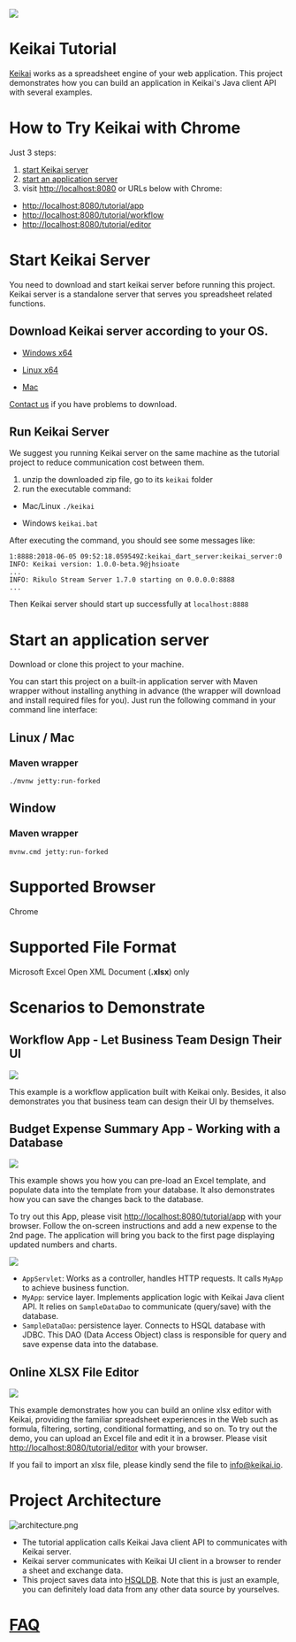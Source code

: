 ![](images/keikai_logo.png) 
# Keikai Tutorial
[Keikai](https://keikai.io/) works as a spreadsheet engine of your web application. This project demonstrates how you can build an application in Keikai's Java client API with several examples.


# How to Try Keikai with Chrome
Just 3 steps:
1. [start Keikai server](#Start-Keikai-Server)
2. [start an application server](#Start-an-application-server)
3. visit [http://localhost:8080](http://localhost:8080) or URLs below with Chrome:
* [http://localhost:8080/tutorial/app](http://localhost:8080/tutorial/app) 
* [http://localhost:8080/tutorial/workflow](http://localhost:8080/tutorial/workflow) 
* [http://localhost:8080/tutorial/editor](http://localhost:8080/tutorial/editor)


# Start Keikai Server
You need to download and start keikai server before running this project. Keikai server is a standalone server that serves you spreadsheet related functions.

## Download Keikai server according to your OS.

* [Windows x64](https://keikai.io/download/?dl=uqX0SgPJhQpSbkwIG5BQoA%3D%3D%3AVmmDd0Rry914lKVQcy2byg%2B8EE3VSlwpUX0XdRvJJG0RT9AoxoPSANsPu0R5eVam)

* [Linux x64](https://keikai.io/download/?dl=fDehV968z2fSDWOZhd6WmA%3D%3D%3AQulbl5QougdmI5XzX5ZiIUs7gNoi%2B3aUu%2FHlIfW0toooiD06pYEDJlq8mgSU4SEA)

* [Mac](https://keikai.io/download/?dl=rf9HhoUPpmO0GKQOg8JR8Q%3D%3D%3A0GIku1%2BEwiW2uBz5b1rAU%2BjypP4WugcLGTm8OJ0hFOJ0dAlWGAZERgSRo33IpHDV)

[Contact us](https://keikai.io/#contact) if you have problems to download.

## Run Keikai Server
We suggest you running Keikai server on the same machine as the tutorial project to reduce communication cost between them.
1. unzip the downloaded zip file, go to its `keikai` folder
2. run the executable command:
* Mac/Linux
`./keikai`

* Windows
`keikai.bat`

After executing the command, you should see some messages like:
```
1:8888:2018-06-05 09:52:18.059549Z:keikai_dart_server:keikai_server:0
INFO: Keikai version: 1.0.0-beta.9@jhsioate
...
INFO: Rikulo Stream Server 1.7.0 starting on 0.0.0.0:8888
...
```

Then Keikai server should start up successfully at `localhost:8888`


# Start an application server
Download or clone this project to your machine.

You can start this project on a built-in application server with Maven wrapper without installing anything in advance (the wrapper will download and install required files for you). Just run the following command in your command line interface:

##  Linux / Mac

### Maven wrapper
`./mvnw jetty:run-forked`


## Window

### Maven wrapper
`mvnw.cmd jetty:run-forked`


# Supported Browser
Chrome


# Supported File Format
Microsoft Excel Open XML Document (**.xlsx**) only



# Scenarios to Demonstrate

## Workflow App - Let Business Team Design Their UI
![](images/workflow.png)

This example is a workflow application built with Keikai only. Besides, it also demonstrates you that business team can design their UI by themselves.


## Budget Expense Summary App - Working with a Database
![](images/app.png)

This example shows you how you can pre-load an Excel template, and populate data into the template from your database. It also demonstrates how you can save the changes back to the database. 

To try out this App, please visit [http://localhost:8080/tutorial/app](http://localhost:8080/tutorial/app) with your browser. Follow the on-screen instructions and add a new expense to the 2nd page. The application will bring you back to the first page displaying updated numbers and charts. 


![](images/app-architecture.png)

* `AppServlet`: Works as a controller, handles HTTP requests. It calls `MyApp` to achieve business function.
* `MyApp`: service layer. Implements application logic with Keikai Java client API. It relies on `SampleDataDao` to communicate (query/save) with the database.
* `SampleDataDao`: persistence layer. Connects to HSQL database with JDBC. This DAO (Data Access Object) class is responsible for query and save expense data into the database. 


## Online XLSX File Editor
![](images/editor.png)

This example demonstrates how you can build an online xlsx editor with Keikai, providing the familiar spreadsheet experiences in the Web such as formula, filtering, sorting, conditional formatting, and so on. To try out the demo, you can upload an Excel file and edit it in a browser. Please visit [http://localhost:8080/tutorial/editor](http://localhost:8080/tutorial/editor) with your browser.

If you fail to import an xlsx file, please kindly send the file to [info@keikai.io](mailto:info@keikai.io).


# Project Architecture
![architecture.png](images/architecture.png)

* The tutorial application calls Keikai Java client API to communicates with Keikai server.
* Keikai server communicates with Keikai UI client in a browser to render a sheet and exchange data.
* This project saves data into [HSQLDB](http://hsqldb.org/). Note that this is just an example, you can definitely load data from any other data source by yourselves. 

# [FAQ](https://github.com/keikai/keikai-tutorial/wiki/FAQ)
